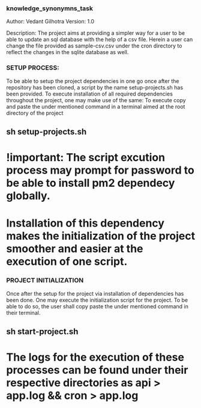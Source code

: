 ### knowledge_synonymns_task

Author: Vedant Gilhotra
Version: 1.0

Description: The project aims at providing a simpler way for a user to be able to update an sql database with the help of a csv file. 
Herein a user can change the file provided as sample-csv.csv under the cron directory to reflect the changes in the sqlite database as well.

### SETUP PROCESS:
To be able to setup the project dependencies in one go once after the repository has been cloned, a script by the name setup-projects.sh has been provided.
To execute installation of all required dependencies throughout the project, one may make use of the same:
To execute copy and paste the under mentioned command in a terminal aimed at the root directory of the project

## sh setup-projects.sh

# !important: The script excution process may prompt for password to be able to install pm2 dependecy globally. 
# Installation of this dependency makes the initialization of the project smoother and easier at the execution of one script.

### PROJECT INITIALIZATION
Once after the setup for the project via installation of dependencies has been done. One may execute the initialization script for the project.
To be able to do so, the user shall copy paste the under mentioned command in their terminal.
## sh start-project.sh 

# The logs for the execution of these processes can be found under their respective directories as api > app.log && cron > app.log
